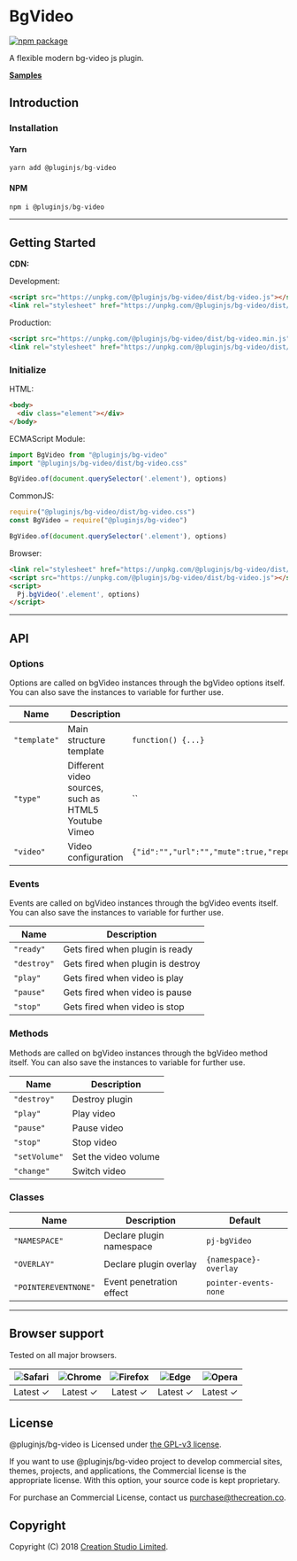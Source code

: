 # BgVideo

[![npm package](https://img.shields.io/npm/v/@pluginjs/bg-video.svg)](https://www.npmjs.com/package/@pluginjs/bg-video)

A flexible modern bg-video js plugin.

**[Samples](https://codesandbox.io/s/github/pluginjs/plugin.js/tree/master/modules/bgVideo/samples)**

## Introduction

### Installation

#### Yarn

```javascript
yarn add @pluginjs/bg-video
```

#### NPM

```javascript
npm i @pluginjs/bg-video
```

---

## Getting Started

**CDN:**

Development:

```html
<script src="https://unpkg.com/@pluginjs/bg-video/dist/bg-video.js"></script>
<link rel="stylesheet" href="https://unpkg.com/@pluginjs/bg-video/dist/bg-video.css">
```

Production:

```html
<script src="https://unpkg.com/@pluginjs/bg-video/dist/bg-video.min.js"></script>
<link rel="stylesheet" href="https://unpkg.com/@pluginjs/bg-video/dist/bg-video.min.css">
```

### Initialize

HTML:

```html
<body>
  <div class="element"></div>
</body>
```

ECMAScript Module:

```javascript
import BgVideo from "@pluginjs/bg-video"
import "@pluginjs/bg-video/dist/bg-video.css"

BgVideo.of(document.querySelector('.element'), options)
```

CommonJS:

```javascript
require("@pluginjs/bg-video/dist/bg-video.css")
const BgVideo = require("@pluginjs/bg-video")

BgVideo.of(document.querySelector('.element'), options)
```

Browser:

```html
<link rel="stylesheet" href="https://unpkg.com/@pluginjs/bg-video/dist/bg-video.css">
<script src="https://unpkg.com/@pluginjs/bg-video/dist/bg-video.js"></script>
<script>
  Pj.bgVideo('.element', options)
</script>
```

---

## API

### Options

Options are called on bgVideo instances through the bgVideo options itself.
You can also save the instances to variable for further use.

Name | Description | Default
-----|--------------|-----
`"template"` | Main structure template | `function() {...}`
`"type"` | Different video sources, such as HTML5 Youtube Vimeo | ``
`"video"` | Video configuration | `{"id":"","url":"","mute":true,"repeat":true,"autoplay":true,"mobileImage":""}`

### Events

Events are called on bgVideo instances through the bgVideo events itself.
You can also save the instances to variable for further use.

Name | Description
-----|-----
`"ready"` | Gets fired when plugin is ready
`"destroy"` | Gets fired when plugin is destroy
`"play"` | Gets fired when video is play
`"pause"` | Gets fired when video is pause
`"stop"` | Gets fired when video is stop

### Methods

Methods are called on bgVideo instances through the bgVideo method itself.
You can also save the instances to variable for further use.

Name | Description
-----|-----
`"destroy"` | Destroy plugin
`"play"` | Play video
`"pause"` | Pause  video
`"stop"` | Stop video
`"setVolume"` | Set the video volume
`"change"` | Switch video

### Classes

Name | Description | Default
-----|------|------
`"NAMESPACE"` | Declare plugin namespace | `pj-bgVideo`
`"OVERLAY"` | Declare plugin overlay | `{namespace}-overlay`
`"POINTEREVENTNONE"` | Event penetration effect | `pointer-events-none`
---

## Browser support

Tested on all major browsers.

| <img src="https://raw.githubusercontent.com/alrra/browser-logos/master/src/safari/safari_32x32.png" alt="Safari"> | <img src="https://raw.githubusercontent.com/alrra/browser-logos/master/src/chrome/chrome_32x32.png" alt="Chrome"> | <img src="https://raw.githubusercontent.com/alrra/browser-logos/master/src/firefox/firefox_32x32.png" alt="Firefox"> | <img src="https://raw.githubusercontent.com/alrra/browser-logos/master/src/edge/edge_32x32.png" alt="Edge"> | <img src="https://raw.githubusercontent.com/alrra/browser-logos/master/src/opera/opera_32x32.png" alt="Opera"> |
|:--:|:--:|:--:|:--:|:--:|
| Latest ✓ | Latest ✓ | Latest ✓ | Latest ✓ | Latest ✓ |

## License

@pluginjs/bg-video is Licensed under [the GPL-v3 license](LICENSE).

If you want to use @pluginjs/bg-video project to develop commercial sites, themes, projects, and applications, the Commercial license is the appropriate license. With this option, your source code is kept proprietary.

For purchase an Commercial License, contact us purchase@thecreation.co.

## Copyright

Copyright (C) 2018 [Creation Studio Limited](creationstudio.com).
